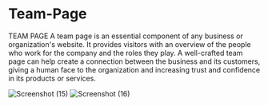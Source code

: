 # Team-Page
TEAM PAGE 
A team page is an essential component of any business or organization's website. It provides visitors with an overview of the people who work for the company and the roles they play. A well-crafted team page can help create a connection between the business and its customers, giving a human face to the organization and increasing trust and confidence in its products or services.


![Screenshot (15)](https://user-images.githubusercontent.com/85302180/233427701-c9727dd2-7a6b-4bb9-83d6-30d42f00d9f0.png)
![Screenshot (16)](https://user-images.githubusercontent.com/85302180/233427890-f7032304-08b8-4e3a-b07b-7ee6d0e8e524.png)
